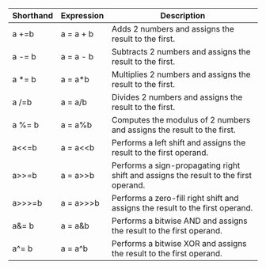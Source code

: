 | Shorthand | Expression | Description |
| --- | --- | --- |
| a +=b | a = a + b | Adds 2 numbers and assigns the result to the first. |
| a -= b | a = a - b | Subtracts 2 numbers and assigns the result to the first. |
| a *= b | a = a*b | Multiplies 2 numbers and assigns the result to the first. |
| a /=b | a = a/b | Divides 2 numbers and assigns the result to the first. |
| a %= b | a = a%b | Computes the modulus of 2 numbers and assigns the result to the first. |
| a<<=b | a = a<<b | Performs a left shift and assigns the result to the first operand. |
| a>>=b | a = a>>b | Performs a sign-propagating right shift and assigns the result to the first operand. |
| a>>>=b | a = a>>>b | Performs a zero-fill right shift and assigns the result to the first operand. |
| a&= b | a = a&b | Performs a bitwise AND and assigns the result to the first operand. |
| a^= b | a = a^b | Performs a bitwise XOR and assigns the result to the first operand. |
